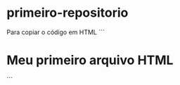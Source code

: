 # primeiro-repositorio
  
Para copiar o código em HTML
´´´
<html>
  <h1>Meu primeiro arquivo HTML </h1>
     </html>
´´´
